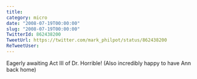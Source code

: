 ```yaml
---
title: 
category: micro
date: "2008-07-19T00:00:00"
slug: "2008-07-19T00:00:00"
TwitterId: 862438200
TweetUrl: https://twitter.com/mark_philpot/status/862438200
ReTweetUser: 
---
```


Eagerly awaiting Act III of Dr. Horrible!  (Also incredibly happy to have Ann back home)